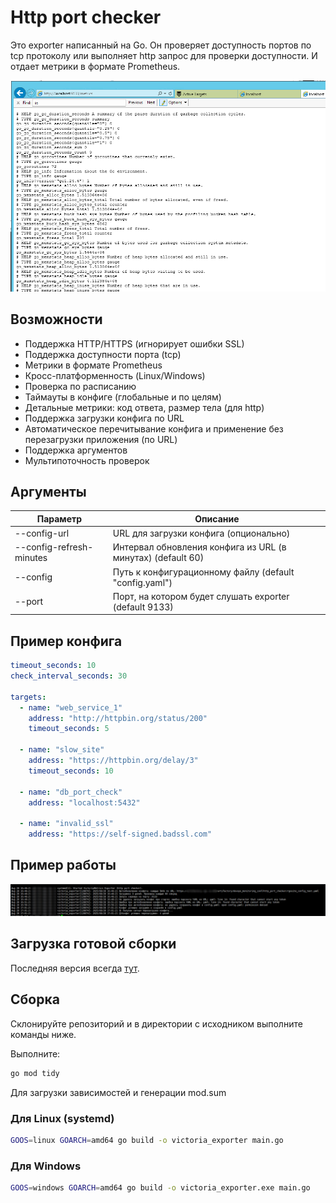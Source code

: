 # Http port checker
Это exporter написанный на Go. Он проверяет доступность портов по tcp протоколу или выполняет http запрос для проверки доступности. И отдает метрики в формате Prometheus.

![browser](github/vm_browser.png "browser")

## Возможности
* Поддержка HTTP/HTTPS (игнорирует ошибки SSL)
* Поддержка доступности порта (tcp)
* Метрики в формате Prometheus
* Кросс-платформенность (Linux/Windows)
* Проверка по расписанию
* Таймауты в конфиге (глобальные и по целям)
* Детальные метрики: код ответа, размер тела (для http)
* Поддержка загрузки конфига по URL
* Автоматическое перечитывание конфига и применение без перезагрузки приложения (по URL)
* Поддержка аргументов
* Мультипоточность проверок

## Аргументы
| Параметр  | Описание |
| ------------- | ------------- |
|--config-url|URL для загрузки конфига (опционально)|
|--config-refresh-minutes|Интервал обновления конфига из URL (в минутах) (default 60)|
|--config|Путь к конфигурационному файлу (default "config.yaml")|
|--port|Порт, на котором будет слушать exporter (default 9133)|

## Пример конфига
```yaml
timeout_seconds: 10
check_interval_seconds: 30

targets:
  - name: "web_service_1"
    address: "http://httpbin.org/status/200"
    timeout_seconds: 5

  - name: "slow_site"
    address: "https://httpbin.org/delay/3"
    timeout_seconds: 10

  - name: "db_port_check"
    address: "localhost:5432"

  - name: "invalid_ssl"
    address: "https://self-signed.badssl.com"
```

## Пример работы
![console](github/vm_console.png "console")

## Загрузка готовой сборки
Последняя версия всегда [тут](https://github.com/sx66627/vm_http_port_checker/releases/).  

## Сборка

Склонируйте репозиторий и в директории с исходником выполните команды ниже.

Выполните:
```bash
go mod tidy
```
Для загрузки зависимостей и генерации mod.sum

### Для Linux (systemd)
```bash
GOOS=linux GOARCH=amd64 go build -o victoria_exporter main.go
```

### Для Windows
```bash
GOOS=windows GOARCH=amd64 go build -o victoria_exporter.exe main.go
```
